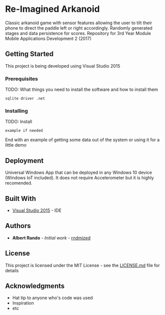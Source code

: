 # Re-Imagined Arkanoid

Classic arkanoid game with sensor features allowing the user to tilt their phone to direct the paddle left or right accordingly. Randomly generated stages and data persistence for scores.
Repository for 3rd Year Module Mobile Applications Development 2 (2017)

## Getting Started

This project is being developed using Visual Studio 2015

### Prerequisites

TODO: What things you need to install the software and how to install them

```
sqlite driver .net
```

### Installing

TODO: Install

```
example if needed
```


End with an example of getting some data out of the system or using it for a little demo


## Deployment

Universal Windows App that can be deployed in any Windows 10 device (Windows IoT included). It does not require Accelerometer but it is highly recomended.

## Built With

* [Visual Studio 2015](https://www.visualstudio.com/downloads/) - IDE


 

## Authors

* **Albert Rando** - *Initial work* - [rndmized](https://github.com/rndmized)

## License

This project is licensed under the MIT License - see the [LICENSE.md](LICENSE.md) file for details

## Acknowledgments

* Hat tip to anyone who's code was used
* Inspiration
* etc

